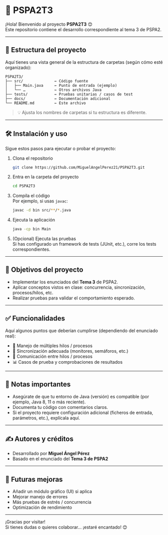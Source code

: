 # 🎯 PSPA2T3

¡Hola! Bienvenido al proyecto **PSPA2T3** 😊  
Este repositorio contiene el desarrollo correspondiente al tema 3 de PSPA2.

---

## 📂 Estructura del proyecto

Aquí tienes una vista general de la estructura de carpetas (según cómo esté organizado):

```
PSPA2T3/
├── src/              ← Código fuente
│   ├── Main.java     ← Punto de entrada (ejemplo)
│   └── …             ← Otros archivos Java
├── tests/            ← Pruebas unitarias / casos de test
├── docs/             ← Documentación adicional
└── README.md         ← Este archivo
```

> 💡 Ajusta los nombres de carpetas si tu estructura es diferente.

---

## 🛠️ Instalación y uso

Sigue estos pasos para ejecutar o probar el proyecto:

1. Clona el repositorio  
   ```bash
   git clone https://github.com/MiguelAngelPerez21/PSPA2T3.git
   ```

2. Entra en la carpeta del proyecto  
   ```bash
   cd PSPA2T3
   ```

3. Compila el código  
   Por ejemplo, si usas `javac`:
   ```bash
   javac -d bin src/**/*.java
   ```

4. Ejecuta la aplicación  
   ```bash
   java -cp bin Main
   ```

5. (Opcional) Ejecuta las pruebas  
   Si has configurado un framework de tests (JUnit, etc.), corre los tests correspondientes.

---

## 🎯 Objetivos del proyecto

- Implementar los enunciados del **Tema 3** de PSPA2.  
- Aplicar conceptos vistos en clase: concurrencia, sincronización, procesos/hilos, etc.  
- Realizar pruebas para validar el comportamiento esperado.  

---

## ✅ Funcionalidades

Aquí algunos puntos que deberían cumplirse (dependiendo del enunciado real):

- 🔄 Manejo de múltiples hilos / procesos  
- 🧵 Sincronización adecuada (monitores, semáforos, etc.)  
- 📩 Comunicación entre hilos / procesos  
- 📊 Casos de prueba y comprobaciones de resultados  

---

## 📌 Notas importantes

- Asegúrate de que tu entorno de Java (versión) es compatible (por ejemplo, Java 8, 11 o más reciente).  
- Documenta tu código con comentarios claros.  
- Si el proyecto requiere configuración adicional (ficheros de entrada, parámetros, etc.), explícala aquí.

---

## ✍ Autores y créditos

- Desarrollado por **Miguel Ángel Pérez**  
- Basado en el enunciado del **Tema 3 de PSPA2**

---

## 🚀 Futuras mejoras

- Añadir un módulo gráfico (UI) si aplica  
- Mejorar manejo de errores  
- Más pruebas de estrés / concurrencia  
- Optimización de rendimiento  

---

¡Gracias por visitar!  
Si tienes dudas o quieres colaborar… ¡estaré encantado! 😊  
